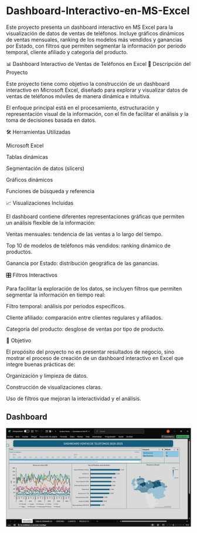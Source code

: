 # Dashboard-Interactivo-en-MS-Excel
Este proyecto presenta un dashboard interactivo en MS Excel para la visualización de datos de ventas de teléfonos. Incluye gráficos dinámicos de ventas mensuales, ranking de los modelos más vendidos y ganancias por Estado, con filtros que permiten segmentar la información por periodo temporal, cliente afiliado y categoría del producto. 

📊 Dashboard Interactivo de Ventas de Teléfonos en Excel
📌 Descripción del Proyecto

Este proyecto tiene como objetivo la construcción de un dashboard interactivo en Microsoft Excel, diseñado para explorar y visualizar datos de ventas de teléfonos móviles de manera dinámica e intuitiva.

El enfoque principal está en el procesamiento, estructuración y representación visual de la información, con el fin de facilitar el análisis y la toma de decisiones basada en datos.

🛠️ Herramientas Utilizadas

Microsoft Excel

Tablas dinámicas

Segmentación de datos (slicers)

Gráficos dinámicos

Funciones de búsqueda y referencia

📈 Visualizaciones Incluidas

El dashboard contiene diferentes representaciones gráficas que permiten un análisis flexible de la información:

Ventas mensuales: tendencia de las ventas a lo largo del tiempo.

Top 10 de modelos de teléfonos más vendidos: ranking dinámico de productos.

Ganancia por Estado: distribución geográfica de las ganancias.

🎛️ Filtros Interactivos

Para facilitar la exploración de los datos, se incluyen filtros que permiten segmentar la información en tiempo real:

Filtro temporal: análisis por periodos específicos.

Cliente afiliado: comparación entre clientes regulares y afiliados.

Categoría del producto: desglose de ventas por tipo de producto.

🚀 Objetivo

El propósito del proyecto no es presentar resultados de negocio, sino mostrar el proceso de creación de un dashboard interactivo en Excel que integre buenas prácticas de:

Organización y limpieza de datos.

Construcción de visualizaciones claras.

Uso de filtros que mejoran la interactividad y el análisis.

## Dashboard
![Imagen.JPG](https://github.com/Daniel-AD10/Dashboard-Interactivo-en-MS-Excel/blob/main/Imagen.JPG)
